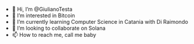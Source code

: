- 👋 Hi, I’m @GiulianoTesta
- 👀 I’m interested in Bitcoin
- 🌱 I’m currently learning Computer Science in Catania with Di Raimondo
- 💞️ I’m looking to collaborate on Solana
- 📫 How to reach me, call me baby

<!---
GiulianoTesta/GiulianoTesta is a ✨ special ✨ repository because its `README.md` (this file) appears on your GitHub profile.
You can click the Preview link to take a look at your changes.
--->
